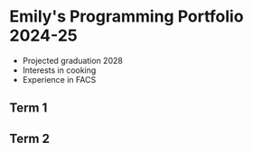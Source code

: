 # Emily's Programming Portfolio 2024-25
* Projected graduation 2028
* Interests in cooking
* Experience in FACS

## Term 1

## Term 2
